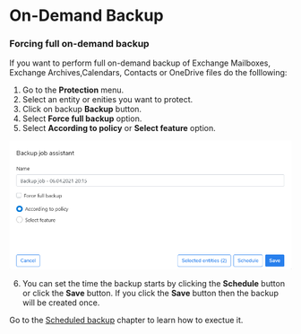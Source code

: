 # On-Demand Backup

### Forcing full on-demand backup

If you want to perform full on-demand backup of Exchange Mailboxes, Exchange Archives,Calendars, Contacts or OneDrive files do the folllowing:

1. Go to the **Protection** menu.
2. Select an entity or enities you want to protect.
3. Click on backup **Backup** button.
4. Select **Force full backup** option.
5. Select **According to policy** or **Select feature** option.

![](../../.gitbook/assets/image%20%2841%29.png)

6. You can set the time the backup starts by clicking the **Schedule** button or click the **Save** button. If you click the **Save** button then the backup will be created once.  

Go to the [Scheduled backup](creating-new-backup-job.md) chapter to learn how to exectue it.



